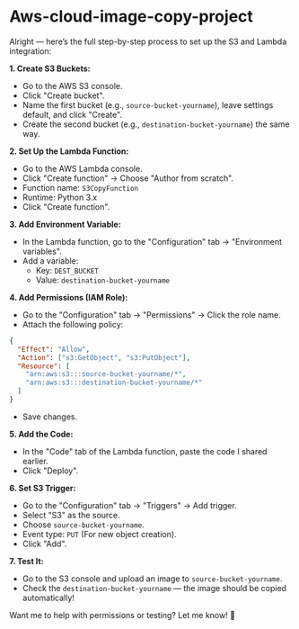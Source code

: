 # Aws-cloud-image-copy-project

Alright — here’s the full step-by-step process to set up the S3 and Lambda integration:

**1. Create S3 Buckets:**
- Go to the AWS S3 console.
- Click "Create bucket".
- Name the first bucket (e.g., `source-bucket-yourname`), leave settings default, and click "Create".
- Create the second bucket (e.g., `destination-bucket-yourname`) the same way.

**2. Set Up the Lambda Function:**
- Go to the AWS Lambda console.
- Click "Create function" → Choose "Author from scratch".
- Function name: `S3CopyFunction`
- Runtime: Python 3.x
- Click "Create function".

**3. Add Environment Variable:**
- In the Lambda function, go to the "Configuration" tab → "Environment variables".
- Add a variable:
  - Key: `DEST_BUCKET`
  - Value: `destination-bucket-yourname`

**4. Add Permissions (IAM Role):**
- Go to the "Configuration" tab → "Permissions" → Click the role name.
- Attach the following policy:
```json
{
  "Effect": "Allow",
  "Action": ["s3:GetObject", "s3:PutObject"],
  "Resource": [
    "arn:aws:s3:::source-bucket-yourname/*",
    "arn:aws:s3:::destination-bucket-yourname/*"
  ]
}
```
- Save changes.

**5. Add the Code:**
- In the "Code" tab of the Lambda function, paste the code I shared earlier.
- Click "Deploy".

**6. Set S3 Trigger:**
- Go to the "Configuration" tab → "Triggers" → Add trigger.
- Select "S3" as the source.
- Choose `source-bucket-yourname`.
- Event type: `PUT` (For new object creation).
- Click "Add".

**7. Test It:**
- Go to the S3 console and upload an image to `source-bucket-yourname`.
- Check the `destination-bucket-yourname` — the image should be copied automatically!

Want me to help with permissions or testing? Let me know! 🚀
